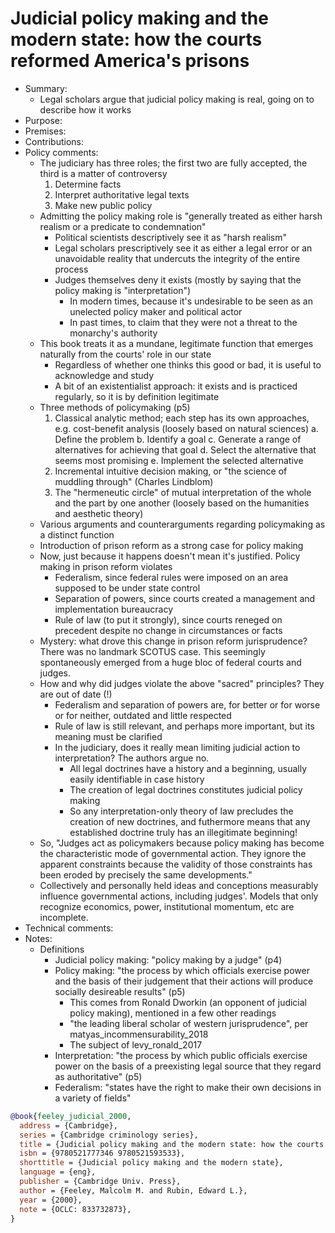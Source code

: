 # Judicial policy making and the modern state: how the courts reformed America's prisons

- Summary:
  - Legal scholars argue that judicial policy making is real, going on to describe how it works
- Purpose:
- Premises:
- Contributions:
- Policy comments:
  - The judiciary has three roles; the first two are fully accepted, the third is a matter of controversy
    1. Determine facts
    2. Interpret authoritative legal texts
    3. Make new public policy
  - Admitting the policy making role is "generally treated as either harsh realism or a predicate to condemnation"
    - Political scientists descriptively see it as "harsh realism"
    - Legal scholars prescriptively see it as either a legal error or an unavoidable reality that undercuts the
        integrity of the entire process
    - Judges themselves deny it exists (mostly by saying that the policy making is "interpretation")
      - In modern times, because it's undesirable to be seen as an unelected policy maker and political actor
      - In past times, to claim that they were not a threat to the monarchy's authority
  - This book treats it as a mundane, legitimate function that emerges naturally from the courts' role in our state
    - Regardless of whether one thinks this good or bad, it is useful to acknowledge and study
    - A bit of an existentialist approach: it exists and is practiced regularly, so it is by definition legitimate
  - Three methods of policymaking (p5)
    1. Classical analytic method; each step has its own approaches, e.g. cost-benefit analysis (loosely based on natural
        sciences)
      a. Define the problem
      b. Identify a goal
      c. Generate a range of alternatives for achieving that goal
      d. Select the alternative that seems most promising
      e. Implement the selected alternative
    2. Incremental intuitive decision making, or "the science of muddling through" (Charles Lindblom)
    3. The "hermeneutic circle" of mutual interpretation of the whole and the part by one another (loosely based on
        the humanities and aesthetic theory)
  - Various arguments and counterarguments regarding policymaking as a distinct function
  - Introduction of prison reform as a strong case for policy making
  - Now, just because it happens doesn't mean it's justified. Policy making in prison reform violates
    - Federalism, since federal rules were imposed on an area supposed to be under state control
    - Separation of powers, since courts created a management and implementation bureaucracy
    - Rule of law (to put it strongly), since courts reneged on precedent despite no change in circumstances or facts
  - Mystery: what drove this change in prison reform jurisprudence? There was no landmark SCOTUS case. This seemingly
      spontaneously emerged from a huge bloc of federal courts and judges.
  - How and why did judges violate the above "sacred" principles? They are out of date (!)
    - Federalism and separation of powers are, for better or for worse or for neither, outdated and little respected
    - Rule of law is still relevant, and perhaps more important, but its meaning must be clarified
    - In the judiciary, does it really mean limiting judicial action to interpretation? The authors argue no.
      - All legal doctrines have a history and a beginning, usually easily identifiable in case history
      - The creation of legal doctrines constitutes judicial policy making
      - So any interpretation-only theory of law precludes the creation of new doctrines, and futhermore means that any
          established doctrine truly has an illegitimate beginning!
  - So, "Judges act as policymakers because policy making has become the characteristic mode of governmental action.
      They ignore the apparent constraints because the validity of those constraints has been eroded by precisely the
      same developments."
  - Collectively and personally held ideas and conceptions measurably influence governmental actions, including judges'.
      Models that only recognize economics, power, institutional momentum, etc are incomplete.
- Technical comments:
- Notes:
  - Definitions
    - Judicial policy making: "policy making by a judge" (p4)
    - Policy making: "the process by which officials exercise power and the basis of their judgement that their actions
        will produce socially desireable results" (p5)
      - This comes from Ronald Dworkin (an opponent of judicial policy making), mentioned in a few other readings
      - "the leading liberal scholar of western jurisprudence", per matyas_incommensurability_2018
      - The subject of levy_ronald_2017
    - Interpretation: "the process by which public officials exercise power on the basis of a preexisting legal source
        that they regard as authoritative" (p5)
    - Federalism: "states have the right to make their own decisions in a variety of fields"

```bib
@book{feeley_judicial_2000,
  address = {Cambridge},
  series = {Cambridge criminology series},
  title = {Judicial policy making and the modern state: how the courts reformed {America}'s prisons},
  isbn = {9780521777346 9780521593533},
  shorttitle = {Judicial policy making and the modern state},
  language = {eng},
  publisher = {Cambridge Univ. Press},
  author = {Feeley, Malcolm M. and Rubin, Edward L.},
  year = {2000},
  note = {OCLC: 833732873},
}
```

